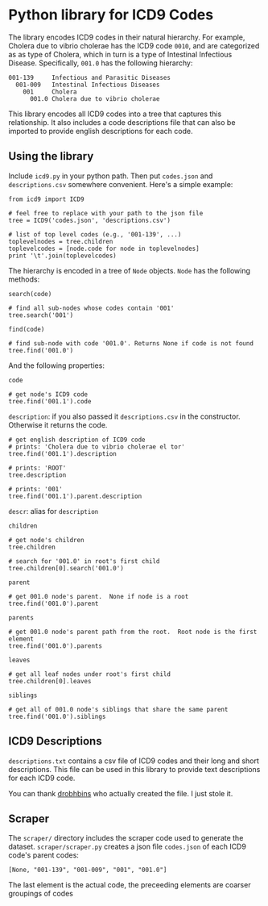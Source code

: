 # Python library for ICD9 Codes

The library encodes ICD9 codes in their natural hierarchy.  For example,
Cholera due to vibrio cholerae has the ICD9 code `0010`, and are categorized as
as type of Cholera, which in turn is a type of Intestinal Infectious Disease.
Specifically, `001.0` has the following hierarchy:

    001-139     Infectious and Parasitic Diseases
      001-009   Intestinal Infectious Diseases
        001     Cholera
          001.0 Cholera due to vibrio cholerae

This library encodes all ICD9 codes into a tree that captures this
relationship.  It also includes a code descriptions file that can also be
imported to provide english descriptions for each code.


## Using the library

Include `icd9.py` in your python path.  Then put `codes.json` and `descriptions.csv` somewhere convenient.
Here's a simple example:

    from icd9 import ICD9

    # feel free to replace with your path to the json file
    tree = ICD9('codes.json', 'descriptions.csv')

    # list of top level codes (e.g., '001-139', ...)
    toplevelnodes = tree.children
    toplevelcodes = [node.code for node in toplevelnodes]
    print '\t'.join(toplevelcodes)


The hierarchy is encoded in a tree of `Node` objects.  `Node` has the following methods:

`search(code)`

    # find all sub-nodes whose codes contain '001'
    tree.search('001')

`find(code)`

    # find sub-node with code '001.0'. Returns None if code is not found
    tree.find('001.0')

And the following properties:

`code`

    # get node's ICD9 code
    tree.find('001.1').code

`description`: if you also passed it `descriptions.csv` in the constructor.  Otherwise it returns the code.

    # get english description of ICD9 code
    # prints: 'Cholera due to vibrio cholerae el tor'
    tree.find('001.1').description

    # prints: 'ROOT'
    tree.description

    # prints: '001'
    tree.find('001.1').parent.description

`descr`: alias for `description`

`children`

    # get node's children
    tree.children

    # search for '001.0' in root's first child
    tree.children[0].search('001.0')

`parent`

    # get 001.0 node's parent.  None if node is a root
    tree.find('001.0').parent

`parents`

    # get 001.0 node's parent path from the root.  Root node is the first element
    tree.find('001.0').parents

`leaves`

    # get all leaf nodes under root's first child
    tree.children[0].leaves

`siblings`

    # get all of 001.0 node's siblings that share the same parent
    tree.find('001.0').siblings


## ICD9 Descriptions

`descriptions.txt` contains a csv file of ICD9 codes and their long and short descriptions.
This file can be used in this library to provide text descriptions for each ICD9 code.

You can thank [drobhbins](https://github.com/drobbins/ICD9) who actually
created the file.  I just stole it.

## Scraper

The `scraper/` directory includes the scraper code used to generate the
dataset.  `scraper/scraper.py` creates a json file `codes.json` of each ICD9 code's parent codes:

    [None, "001-139", "001-009", "001", "001.0"]

The last element is the actual code, the preceeding elements are coarser groupings of codes


